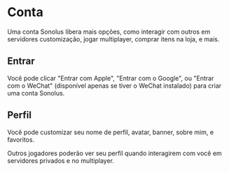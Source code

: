 # Conta

Uma conta Sonolus libera mais opções, como interagir com outros em servidores customização,  jogar multiplayer, comprar itens na loja, e mais.

## Entrar

Você pode clicar "Entrar com Apple", "Entrar com o Google", ou "Entrar com o WeChat" (disponível apenas se tiver o WeChat instalado) para criar uma conta Sonolus.

## Perfil

Você pode customizar seu nome de perfil, avatar, banner, sobre mim, e favoritos.

Outros jogadores poderão ver seu perfil quando interagirem com você em servidores privados e no multiplayer.
